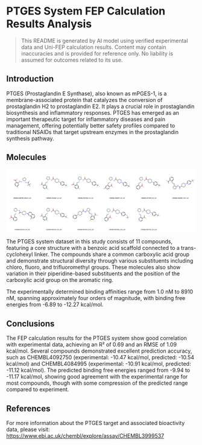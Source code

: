 # PTGES System FEP Calculation Results Analysis

> This README is generated by AI model using verified experimental data and Uni-FEP calculation results. Content may contain inaccuracies and is provided for reference only. No liability is assumed for outcomes related to its use.

## Introduction

PTGES (Prostaglandin E Synthase), also known as mPGES-1, is a membrane-associated protein that catalyzes the conversion of prostaglandin H2 to prostaglandin E2. It plays a crucial role in prostaglandin biosynthesis and inflammatory responses. PTGES has emerged as an important therapeutic target for inflammatory diseases and pain management, offering potentially better safety profiles compared to traditional NSAIDs that target upstream enzymes in the prostaglandin synthesis pathway.

## Molecules

![Molecular structures of representative compounds](mol_grid.png)

The PTGES system dataset in this study consists of 11 compounds, featuring a core structure with a benzoic acid scaffold connected to a trans-cyclohexyl linker. The compounds share a common carboxylic acid group and demonstrate structural diversity through various substituents including chloro, fluoro, and trifluoromethyl groups. These molecules also show variation in their piperidine-based substituents and the position of the carboxylic acid group on the aromatic ring.

The experimentally determined binding affinities range from 1.0 nM to 8910 nM, spanning approximately four orders of magnitude, with binding free energies from -6.89 to -12.27 kcal/mol.

## Conclusions

The FEP calculation results for the PTGES system show good correlation with experimental data, achieving an R² of 0.69 and an RMSE of 1.09 kcal/mol. Several compounds demonstrated excellent prediction accuracy, such as CHEMBL4092750 (experimental: -10.47 kcal/mol, predicted: -10.54 kcal/mol) and CHEMBL4084995 (experimental: -10.91 kcal/mol, predicted: -11.12 kcal/mol). The predicted binding free energies ranged from -9.94 to -11.17 kcal/mol, showing good agreement with the experimental range for most compounds, though with some compression of the predicted range compared to experiment.

## References

For more information about the PTGES target and associated bioactivity data, please visit:
https://www.ebi.ac.uk/chembl/explore/assay/CHEMBL3999537 